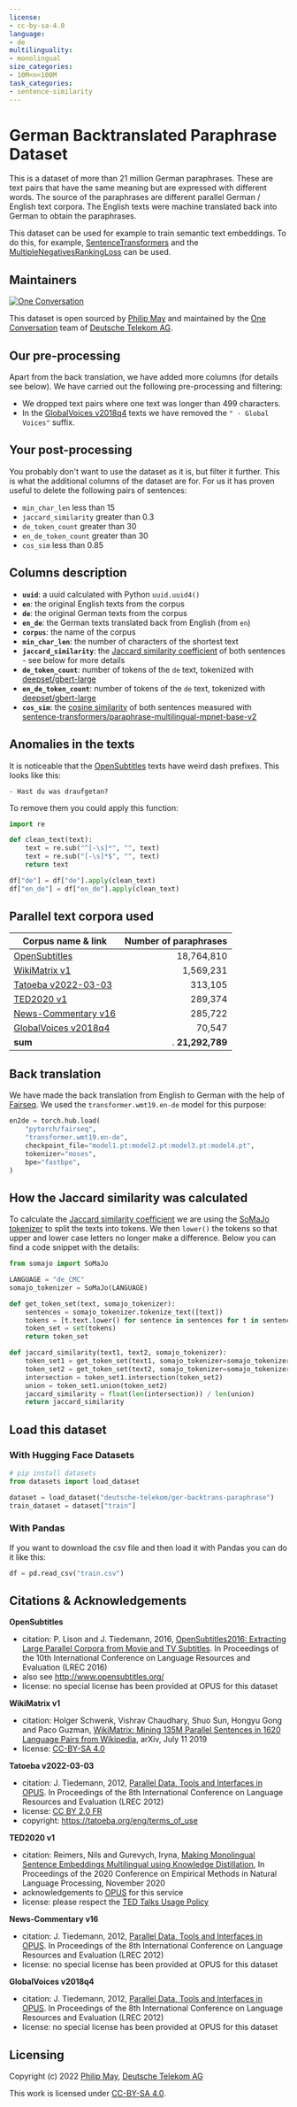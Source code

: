 ```yaml
---
license:
- cc-by-sa-4.0
language:
- de
multilinguality:
- monolingual
size_categories:
- 10M<n<100M
task_categories:
- sentence-similarity
---
```


# German Backtranslated Paraphrase Dataset
This is a dataset of more than 21 million German paraphrases.
These are text pairs that have the same meaning but are expressed with different words.
The source of the paraphrases are different parallel German / English text corpora.
The English texts were machine translated back into German to obtain the paraphrases.

This dataset can be used for example to train semantic text embeddings.
To do this, for example, [SentenceTransformers](https://www.sbert.net/)
and the [MultipleNegativesRankingLoss](https://www.sbert.net/docs/package_reference/losses.html#multiplenegativesrankingloss)
can be used.

## Maintainers
[![One Conversation](https://huggingface.co/datasets/deutsche-telekom/ger-backtrans-paraphrase/resolve/main/1c-logo.png)](https://www.welove.ai/)

This dataset is open sourced by [Philip May](https://may.la/)
and maintained by the [One Conversation](https://www.welove.ai/)
team of [Deutsche Telekom AG](https://www.telekom.com/).

## Our pre-processing
Apart from the back translation, we have added more columns (for details see below). We have carried out the following pre-processing and filtering:
- We dropped text pairs where one text was longer than 499 characters.
- In the [GlobalVoices v2018q4](https://opus.nlpl.eu/GlobalVoices-v2018q4.php) texts we have removed the `" · Global Voices"` suffix.

## Your post-processing
You probably don't want to use the dataset as it is, but filter it further.
This is what the additional columns of the dataset are for.
For us it has proven useful to delete the following pairs of sentences:

- `min_char_len` less than 15
- `jaccard_similarity` greater than 0.3
- `de_token_count` greater than 30
- `en_de_token_count` greater than 30
- `cos_sim` less than 0.85

## Columns description
- **`uuid`**: a uuid calculated with Python `uuid.uuid4()`
- **`en`**: the original English texts from the corpus
- **`de`**: the original German texts from the corpus
- **`en_de`**: the German texts translated back from English (from `en`)
- **`corpus`**: the name of the corpus
- **`min_char_len`**: the number of characters of the shortest text
- **`jaccard_similarity`**: the [Jaccard similarity coefficient](https://en.wikipedia.org/wiki/Jaccard_index) of both sentences - see below for more details
- **`de_token_count`**: number of tokens of the `de` text, tokenized with [deepset/gbert-large](https://huggingface.co/deepset/gbert-large)
- **`en_de_token_count`**: number of tokens of the `de` text, tokenized with [deepset/gbert-large](https://huggingface.co/deepset/gbert-large)
- **`cos_sim`**: the [cosine similarity](https://en.wikipedia.org/wiki/Cosine_similarity) of both sentences measured with [sentence-transformers/paraphrase-multilingual-mpnet-base-v2](https://huggingface.co/sentence-transformers/paraphrase-multilingual-mpnet-base-v2)

## Anomalies in the texts
It is noticeable that the [OpenSubtitles](https://opus.nlpl.eu/OpenSubtitles-v2018.php) texts have weird dash prefixes. This looks like this:

```
- Hast du was draufgetan?
```

To remove them you could apply this function:

```python
import re

def clean_text(text):
    text = re.sub("^[-\s]*", "", text)
    text = re.sub("[-\s]*$", "", text)
    return text

df["de"] = df["de"].apply(clean_text)
df["en_de"] = df["en_de"].apply(clean_text)
```

## Parallel text corpora used
| Corpus name & link                                                    | Number of paraphrases |
|-----------------------------------------------------------------------|----------------------:|
| [OpenSubtitles](https://opus.nlpl.eu/OpenSubtitles-v2018.php)         |            18,764,810 |
| [WikiMatrix v1](https://opus.nlpl.eu/WikiMatrix-v1.php)               |             1,569,231 |
| [Tatoeba v2022-03-03](https://opus.nlpl.eu/Tatoeba-v2022-03-03.php)   |               313,105 |
| [TED2020 v1](https://opus.nlpl.eu/TED2020-v1.php)                     |               289,374 |
| [News-Commentary v16](https://opus.nlpl.eu/News-Commentary-v16.php)   |               285,722 |
| [GlobalVoices v2018q4](https://opus.nlpl.eu/GlobalVoices-v2018q4.php) |                70,547 |
| **sum**                                                               |.       **21,292,789** |

## Back translation
We have made the back translation from English to German with the help of [Fairseq](https://github.com/facebookresearch/fairseq).
We used the `transformer.wmt19.en-de` model for this purpose:

```python
en2de = torch.hub.load(
    "pytorch/fairseq",
    "transformer.wmt19.en-de",
    checkpoint_file="model1.pt:model2.pt:model3.pt:model4.pt",
    tokenizer="moses",
    bpe="fastbpe",
)
```

## How the Jaccard similarity was calculated
To calculate the [Jaccard similarity coefficient](https://en.wikipedia.org/wiki/Jaccard_index)
we are using the [SoMaJo tokenizer](https://github.com/tsproisl/SoMaJo)
to split the texts into tokens.
We then `lower()` the tokens so that upper and lower case letters no longer make a difference. Below you can find a code snippet with the details:

```python
from somajo import SoMaJo

LANGUAGE = "de_CMC"
somajo_tokenizer = SoMaJo(LANGUAGE)

def get_token_set(text, somajo_tokenizer):
    sentences = somajo_tokenizer.tokenize_text([text])
    tokens = [t.text.lower() for sentence in sentences for t in sentence]
    token_set = set(tokens)
    return token_set

def jaccard_similarity(text1, text2, somajo_tokenizer):
    token_set1 = get_token_set(text1, somajo_tokenizer=somajo_tokenizer)
    token_set2 = get_token_set(text2, somajo_tokenizer=somajo_tokenizer)
    intersection = token_set1.intersection(token_set2)
    union = token_set1.union(token_set2)
    jaccard_similarity = float(len(intersection)) / len(union)
    return jaccard_similarity
```

## Load this dataset

### With Hugging Face Datasets

```python
# pip install datasets
from datasets import load_dataset

dataset = load_dataset("deutsche-telekom/ger-backtrans-paraphrase")
train_dataset = dataset["train"]
```

### With Pandas
If you want to download the csv file and then load it with Pandas you can do it like this:
```python
df = pd.read_csv("train.csv")
```

## Citations & Acknowledgements

**OpenSubtitles**
- citation: P. Lison and J. Tiedemann, 2016, [OpenSubtitles2016: Extracting Large Parallel Corpora from Movie and TV Subtitles](http://www.lrec-conf.org/proceedings/lrec2016/pdf/947_Paper.pdf). In Proceedings of the 10th International Conference on Language Resources and Evaluation (LREC 2016)
- also see http://www.opensubtitles.org/
- license: no special license has been provided at OPUS for this dataset

**WikiMatrix v1**
- citation: Holger Schwenk, Vishrav Chaudhary, Shuo Sun, Hongyu Gong and Paco Guzman, [WikiMatrix: Mining 135M Parallel Sentences in 1620 Language Pairs from Wikipedia](https://arxiv.org/abs/1907.05791), arXiv, July 11 2019
- license: [CC-BY-SA 4.0](https://creativecommons.org/licenses/by-sa/4.0/)

**Tatoeba v2022-03-03**
- citation: J. Tiedemann, 2012, [Parallel Data, Tools and Interfaces in OPUS](https://opus.nlpl.eu/Tatoeba-v2022-03-03.php). In Proceedings of the 8th International Conference on Language Resources and Evaluation (LREC 2012)
- license: [CC BY 2.0 FR](https://creativecommons.org/licenses/by/2.0/fr/)
- copyright: https://tatoeba.org/eng/terms_of_use

**TED2020 v1**
- citation: Reimers, Nils and Gurevych, Iryna, [Making Monolingual Sentence Embeddings Multilingual using Knowledge Distillation](https://arxiv.org/abs/2004.09813), In Proceedings of the 2020 Conference on Empirical Methods in Natural Language Processing, November 2020
- acknowledgements to [OPUS](https://opus.nlpl.eu/) for this service
- license: please respect the [TED Talks Usage Policy](https://www.ted.com/about/our-organization/our-policies-terms/ted-talks-usage-policy)

**News-Commentary v16**
- citation: J. Tiedemann, 2012, [Parallel Data, Tools and Interfaces in OPUS](https://opus.nlpl.eu/Tatoeba-v2022-03-03.php). In Proceedings of the 8th International Conference on Language Resources and Evaluation (LREC 2012)
- license: no special license has been provided at OPUS for this dataset

**GlobalVoices v2018q4**
- citation: J. Tiedemann, 2012, [Parallel Data, Tools and Interfaces in OPUS](https://opus.nlpl.eu/Tatoeba-v2022-03-03.php). In Proceedings of the 8th International Conference on Language Resources and Evaluation (LREC 2012)
- license: no special license has been provided at OPUS for this dataset

## Licensing
Copyright (c) 2022 [Philip May](https://may.la/),
[Deutsche Telekom AG](https://www.telekom.com/)

This work is licensed under [CC-BY-SA 4.0](https://creativecommons.org/licenses/by-sa/4.0/).

